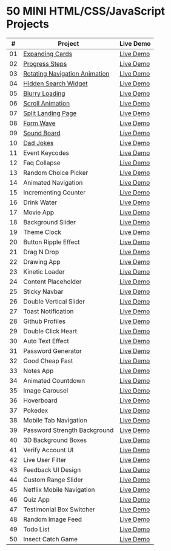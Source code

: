 # 50 MINI HTML/CSS/JavaScript Projects
| #   | Project                        | Live Demo     |
| --- | ------------------------------ | ------------- |
| 01  | [Expanding Cards](https://github.com/Annubis1709/50_Projects_50_Days/tree/main/1%20-%20Expanding%20Cards)                | [Live Demo](https://annubis1709.github.io/50_mini_HTML_CSS3_JAVASCRIPT_projects/1%20-%20Expanding%20Cards/)   |
| 02  | [Progress Steps](https://github.com/Annubis1709/50_Projects_50_Days/tree/main/2%20-%20Progress%20Steps)                 | [Live Demo](https://annubis1709.github.io/50_mini_HTML_CSS3_JAVASCRIPT_projects/2%20-%20Progress%20Steps/)   |
| 03  | [Rotating Navigation Animation](https://github.com/Annubis1709/50_Projects_50_Days/tree/main/3%20-%20Rotating%20Navigation%20Animation)  | [Live Demo](https://annubis1709.github.io/50_mini_HTML_CSS3_JAVASCRIPT_projects/3%20-%20Rotating%20Navigation%20Animation/)   |
| 04  | [Hidden Search Widget](https://github.com/Annubis1709/50_Projects_50_Days/tree/main/4%20-%20Hidden%20Search%20Widget)           | [Live Demo](https://annubis1709.github.io/50_mini_HTML_CSS3_JAVASCRIPT_projects/4%20-%20Hidden%20Search%20Widget/)   |
| 05  | [Blurry Loading](https://github.com/Annubis1709/50_Projects_50_Days/tree/main/5%20-%20Blurry%20Loading)                 | [Live Demo](https://annubis1709.github.io/50_mini_HTML_CSS3_JAVASCRIPT_projects/5%20-%20Blurry%20Loading/)   |
| 06  | [Scroll Animation](https://github.com/Annubis1709/50_Projects_50_Days/tree/main/6%20-%20Scroll%20Animation)               | [Live Demo](https://annubis1709.github.io/50_mini_HTML_CSS3_JAVASCRIPT_projects/6%20-%20Scroll%20Animation/)   |
| 07  | [Split Landing Page](https://github.com/Annubis1709/50_Projects_50_Days/tree/main/7%20-%20Split%20Landing%20Page)             | [Live Demo](https://annubis1709.github.io/50_mini_HTML_CSS3_JAVASCRIPT_projects/7%20-%20Split%20Landing%20Page/)   |
| 08  | [Form Wave](https://github.com/Annubis1709/50_Projects_50_Days/tree/main/8%20-%20Form%20Wave)                      | [Live Demo](https://annubis1709.github.io/50_mini_HTML_CSS3_JAVASCRIPT_projects/8%20-%20Form%20Wave/)   |
| 09  | [Sound Board](https://github.com/Annubis1709/50_mini_HTML_CSS3_JAVASCRIPT_projects/tree/main/9%20-%20Sound%20Board)                    | [Live Demo](https://annubis1709.github.io/50_mini_HTML_CSS3_JAVASCRIPT_projects/9%20-%20Sound%20Board/)   |
| 10  | [Dad Jokes](https://github.com/Annubis1709/50_mini_HTML_CSS3_JAVASCRIPT_projects/tree/main/10%20-%20Dad%20Jokes)                      | [Live Demo](https://annubis1709.github.io/50_mini_HTML_CSS3_JAVASCRIPT_projects/0%20-%20Dad%20Jokes/)   |
| 11  | Event Keycodes                 | [Live Demo](URL)   |
| 12  | Faq Collapse                   | [Live Demo](URL)   |
| 13  | Random Choice Picker           | [Live Demo](URL)   |
| 14  | Animated Navigation            | [Live Demo](URL)   |
| 15  | Incrementing Counter           | [Live Demo](URL)   |
| 16  | Drink Water                    | [Live Demo](URL)   |
| 17  | Movie App                      | [Live Demo](URL)   |
| 18  | Background Slider              | [Live Demo](URL)   |
| 19  | Theme Clock                    | [Live Demo](URL)   |
| 20  | Button Ripple Effect           | [Live Demo](URL)   |
| 21  | Drag N Drop                    | [Live Demo](URL)   |
| 22  | Drawing App                    | [Live Demo](URL)   |
| 23  | Kinetic Loader                 | [Live Demo](URL)   |
| 24  | Content Placeholder            | [Live Demo](URL)   |
| 25  | Sticky Navbar                  | [Live Demo](URL)   |
| 26  | Double Vertical Slider         | [Live Demo](URL)   |
| 27  | Toast Notification             | [Live Demo](URL)   |
| 28  | Github Profiles                | [Live Demo](URL)   |
| 29  | Double Click Heart             | [Live Demo](URL)   |
| 30  | Auto Text Effect               | [Live Demo](URL)   |
| 31  | Password Generator             | [Live Demo](URL)   |
| 32  | Good Cheap Fast                | [Live Demo](URL)   |
| 33  | Notes App                      | [Live Demo](URL)   |
| 34  | Animated Countdown             | [Live Demo](URL)   |
| 35  | Image Carousel                 | [Live Demo](URL)   |
| 36  | Hoverboard                     | [Live Demo](URL)   |
| 37  | Pokedex                        | [Live Demo](URL)   |
| 38  | Mobile Tab Navigation          | [Live Demo](URL)   |
| 39  | Password Strength Background   | [Live Demo](URL)   |
| 40  | 3D Background Boxes            | [Live Demo](URL)   |
| 41  | Verify Account UI              | [Live Demo](URL)   |
| 42  | Live User Filter               | [Live Demo](URL)   |
| 43  | Feedback UI Design             | [Live Demo](URL)   |
| 44  | Custom Range Slider            | [Live Demo](URL)   |
| 45  | Netflix Mobile Navigation      | [Live Demo](URL)   |
| 46  | Quiz App                       | [Live Demo](URL)   |
| 47  | Testimonial Box Switcher       | [Live Demo](URL)   |
| 48  | Random Image Feed              | [Live Demo](URL)   |
| 49  | Todo List                      | [Live Demo](URL)   |
| 50  | Insect Catch Game              | [Live Demo](URL)   |
